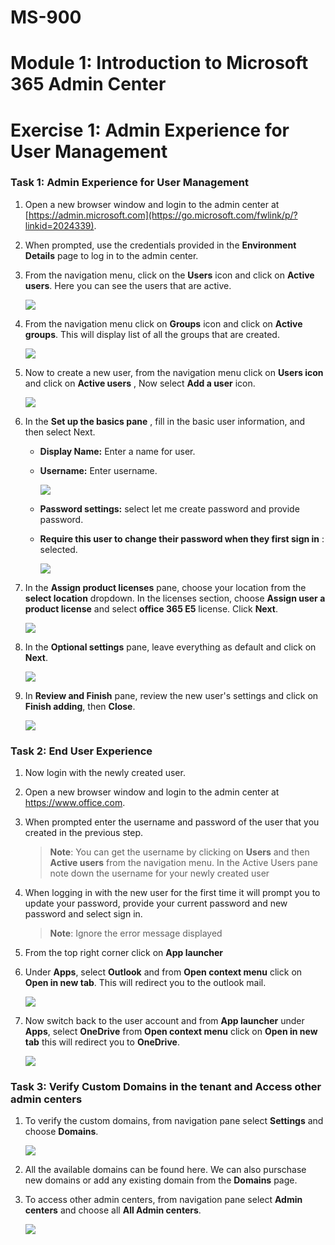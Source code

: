 # MS-900

# Module 1: Introduction to Microsoft 365 Admin Center

# Exercise 1: Admin Experience for User Management

### Task 1: Admin Experience for User Management

1. Open a new browser window and login to the admin center at [https://admin.microsoft.com](https://go.microsoft.com/fwlink/p/?linkid=2024339).

1. When prompted, use the credentials provided in the **Environment Details** page to log in to the admin center.

1. From the navigation menu, click on the **Users** icon and click on **Active users**. Here you can see the users that are active.

   ![](Images/img1.png)

1. From the navigation menu click on **Groups** icon and click on **Active groups**. This will display list of all the groups that are created.

   ![](Images/img2.png)

1. Now to create a new user, from the navigation menu click on **Users icon** and click on **Active users** , Now select **Add a user** icon.

   ![](Images/img3.png)

1. In the **Set up the basics pane** , fill in the basic user information, and then select Next.

   - **Display Name:** Enter a name for user.

   - **Username:** Enter username.

     ![](Images/img4.png)

   - **Password settings:** select let me create password and provide password.

   - **Require this user to change their password when they first sign in** : selected.

     ![](Images/img5.png)

1. In the  **Assign product licenses**  pane, choose your location from the **select location** dropdown. In the licenses section, choose **Assign user a product license**  and   select **office 365 E5** license. Click **Next**.

   ![](Images/img6.png)

1. In the  **Optional settings**  pane, leave everything as default and click on **Next**.

   ![](Images/img7.png)

1. In **Review and Finish** pane, review the new user&#39;s settings and click on **Finish adding**, then **Close**.

   ![](Images/img8.png)

### Task 2: End User Experience

1. Now login with the newly created user.

2. Open a new browser window and login to the admin center at https://www.office.com.

1. When prompted enter the username and password of the user that you created in the previous step.

   >**Note**: You can get the username by clicking on **Users** and then **Active users** from the navigation menu. In the Active Users pane note down the username for your newly created  user

1. When logging in with the new user for the first time it will prompt you to update your password, provide your current password and new password and select sign in.
   
   >**Note**: Ignore the error message displayed
    
1. From the top right corner click on **App launcher**

1. Under **Apps**, select **Outlook** and from **Open context menu** click on **Open in new tab**. This will redirect you to the outlook mail.
   
   ![](Images/img9.png)

1. Now switch back to the user account and from  **App launcher** under **Apps**, select **OneDrive**  from **Open context menu** click on **Open in new tab** this will redirect you to **OneDrive**.
   
   ![](Images/img10.png)

### Task 3: Verify Custom Domains in the tenant and Access other admin centers

1. To verify the custom domains, from navigation pane select **Settings** and choose **Domains**.

   ![](Images/img12.png)

1. All the available domains can be found here. We can also purschase new domains or add any existing domain from the **Domains** page.

1. To access other admin centers, from navigation pane select **Admin centers** and choose all **All Admin centers**.

   ![](Images/img13.png)



